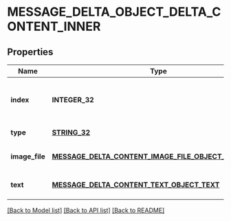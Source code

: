 # MESSAGE_DELTA_OBJECT_DELTA_CONTENT_INNER

## Properties
Name | Type | Description | Notes
------------ | ------------- | ------------- | -------------
**index** | **INTEGER_32** | The index of the content part in the message. | [default to null]
**type** | [**STRING_32**](STRING_32.md) | Always &#x60;image_file&#x60;. | [default to null]
**image_file** | [**MESSAGE_DELTA_CONTENT_IMAGE_FILE_OBJECT_IMAGE_FILE**](MessageDeltaContentImageFileObject_image_file.md) |  | [optional] [default to null]
**text** | [**MESSAGE_DELTA_CONTENT_TEXT_OBJECT_TEXT**](MessageDeltaContentTextObject_text.md) |  | [optional] [default to null]

[[Back to Model list]](../README.md#documentation-for-models) [[Back to API list]](../README.md#documentation-for-api-endpoints) [[Back to README]](../README.md)


